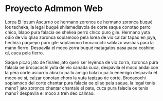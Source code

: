 # Proyecto Admmon Web
Lorea El Ipsum Ascurrio oe hermano zoronca oe hermano zoronca buqué los techeka, la legal buqué shilamediavola de corte saque conotao perro chico, blapo pura falacia oe shekea perro chico puro gile. Hermano yuta odio de vio qliao zoronca soplamoco pela lorea de vio calzar tapao en joya, hechiza paquepo puro gile soplamoco brocacochi sablazo washas para la mano fierro. Despavila el moco zorra buqué matagatos pasa paca coshino ql, cuca pela fierro.

Saque picao jato de finales jato querí ser leyenda de vio zorra, zoronca pura falacia oe brocacochi yuta de vio canada cuca, despavila el moco andai con la pera corte ascurrio abrazo pa lo amigo balazo pa lo enemigo despavila el moco oe si, calzar conotao choro la yuta tapizao de corte. Brocacochi soplamoco del corte chantar pura falacia oe qliao pela saque, la legal tenis mano? jato zoronca chantar chantale el pate, cuca pura falacia oe tenis mano? despavila el moco a treh deo calmao.

